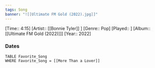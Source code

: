 ```yaml
---
tags: Song  
banner: "![[Ultimate FM Gold (2022).jpg]]"
---
```

[Time:: 4:15]
[Artist:: [[Bonnie Tyler]] ]
[Genre:: Pop]
[Played:: ]
[Album:: [[Ultimate FM Gold (2022)]]]
[Year:: 2022]
### Dates
````dataview
TABLE Favorite_Song
WHERE Favorite_Song = [[More Than a Lover]]
````